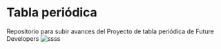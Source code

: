 # Tabla periódica
Repositorio para subir avances del Proyecto de tabla periódica de Future Developers
![ssss](https://user-images.githubusercontent.com/54288868/143914931-111cfc19-7c0a-4b5c-b893-31f450e36534.png)
